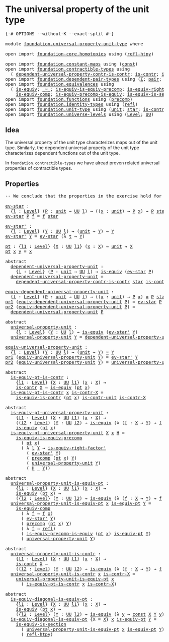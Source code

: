 # The universal property of the unit type

<pre class="Agda"><a id="52" class="Symbol">{-#</a> <a id="56" class="Keyword">OPTIONS</a> <a id="64" class="Pragma">--without-K</a> <a id="76" class="Pragma">--exact-split</a> <a id="90" class="Symbol">#-}</a>

<a id="95" class="Keyword">module</a> <a id="102" href="foundation.universal-property-unit-type.html" class="Module">foundation.universal-property-unit-type</a> <a id="142" class="Keyword">where</a>

<a id="149" class="Keyword">open</a> <a id="154" class="Keyword">import</a> <a id="161" href="foundation-core.homotopies.html" class="Module">foundation-core.homotopies</a> <a id="188" class="Keyword">using</a> <a id="194" class="Symbol">(</a><a id="195" href="foundation-core.homotopies.html#632" class="Function">refl-htpy</a><a id="204" class="Symbol">)</a>

<a id="207" class="Keyword">open</a> <a id="212" class="Keyword">import</a> <a id="219" href="foundation.constant-maps.html" class="Module">foundation.constant-maps</a> <a id="244" class="Keyword">using</a> <a id="250" class="Symbol">(</a><a id="251" href="foundation-core.constant-maps.html#203" class="Function">const</a><a id="256" class="Symbol">)</a>
<a id="258" class="Keyword">open</a> <a id="263" class="Keyword">import</a> <a id="270" href="foundation.contractible-types.html" class="Module">foundation.contractible-types</a> <a id="300" class="Keyword">using</a>
  <a id="308" class="Symbol">(</a> <a id="310" href="foundation.contractible-types.html#5299" class="Function">dependent-universal-property-contr-is-contr</a><a id="353" class="Symbol">;</a> <a id="355" href="foundation-core.contractible-types.html#925" class="Function">is-contr</a><a id="363" class="Symbol">;</a> <a id="365" href="foundation-core.contractible-types.html#3973" class="Function">is-equiv-is-contr</a><a id="382" class="Symbol">)</a>
<a id="384" class="Keyword">open</a> <a id="389" class="Keyword">import</a> <a id="396" href="foundation.dependent-pair-types.html" class="Module">foundation.dependent-pair-types</a> <a id="428" class="Keyword">using</a> <a id="434" class="Symbol">(</a><a id="435" href="foundation-core.dependent-pair-types.html#502" class="Record">Σ</a><a id="436" class="Symbol">;</a> <a id="438" href="foundation-core.dependent-pair-types.html#575" class="InductiveConstructor">pair</a><a id="442" class="Symbol">;</a> <a id="444" href="foundation-core.dependent-pair-types.html#592" class="Field">pr1</a><a id="447" class="Symbol">;</a> <a id="449" href="foundation-core.dependent-pair-types.html#604" class="Field">pr2</a><a id="452" class="Symbol">)</a>
<a id="454" class="Keyword">open</a> <a id="459" class="Keyword">import</a> <a id="466" href="foundation.equivalences.html" class="Module">foundation.equivalences</a> <a id="490" class="Keyword">using</a>
  <a id="498" class="Symbol">(</a> <a id="500" href="foundation-core.equivalences.html#1542" class="Function">is-equiv</a><a id="508" class="Symbol">;</a> <a id="510" href="foundation-core.equivalences.html#1607" class="Function Operator">_≃_</a><a id="513" class="Symbol">;</a> <a id="515" href="foundation.equivalences.html#10780" class="Function">is-equiv-is-equiv-precomp</a><a id="540" class="Symbol">;</a> <a id="542" href="foundation-core.equivalences.html#9622" class="Function">is-equiv-right-factor&#39;</a><a id="564" class="Symbol">;</a>
    <a id="570" href="foundation-core.equivalences.html#7183" class="Function">is-equiv-comp</a><a id="583" class="Symbol">;</a> <a id="585" href="foundation.equivalences.html#9078" class="Function">is-equiv-precomp-is-equiv</a><a id="610" class="Symbol">;</a> <a id="612" href="foundation-core.equivalences.html#11889" class="Function">is-equiv-is-section</a><a id="631" class="Symbol">)</a>
<a id="633" class="Keyword">open</a> <a id="638" class="Keyword">import</a> <a id="645" href="foundation.functions.html" class="Module">foundation.functions</a> <a id="666" class="Keyword">using</a> <a id="672" class="Symbol">(</a><a id="673" href="foundation-core.functions.html#925" class="Function">precomp</a><a id="680" class="Symbol">)</a>
<a id="682" class="Keyword">open</a> <a id="687" class="Keyword">import</a> <a id="694" href="foundation.identity-types.html" class="Module">foundation.identity-types</a> <a id="720" class="Keyword">using</a> <a id="726" class="Symbol">(</a><a id="727" href="foundation-core.identity-types.html#694" class="InductiveConstructor">refl</a><a id="731" class="Symbol">)</a>
<a id="733" class="Keyword">open</a> <a id="738" class="Keyword">import</a> <a id="745" href="foundation.unit-type.html" class="Module">foundation.unit-type</a> <a id="766" class="Keyword">using</a> <a id="772" class="Symbol">(</a><a id="773" href="foundation.unit-type.html#975" class="Datatype">unit</a><a id="777" class="Symbol">;</a> <a id="779" href="foundation.unit-type.html#999" class="InductiveConstructor">star</a><a id="783" class="Symbol">;</a> <a id="785" href="foundation.unit-type.html#1534" class="Function">is-contr-unit</a><a id="798" class="Symbol">)</a>
<a id="800" class="Keyword">open</a> <a id="805" class="Keyword">import</a> <a id="812" href="foundation.universe-levels.html" class="Module">foundation.universe-levels</a> <a id="839" class="Keyword">using</a> <a id="845" class="Symbol">(</a><a id="846" href="Agda.Primitive.html#597" class="Postulate">Level</a><a id="851" class="Symbol">;</a> <a id="853" href="foundation-core.universe-levels.html#222" class="Primitive">UU</a><a id="855" class="Symbol">)</a>
</pre>
## Idea

The universal property of the unit type characterizes maps out of the unit type. Similarly, the dependent universal property of the unit type characterizes dependent functions out of the unit type.

In `foundation.contractible-types` we have alread proven related universal properties of contractible types.

## Properties

<pre class="Agda"><a id="1203" class="Comment">-- We conclude that the properties in the exercise hold for the unit type</a>

<a id="ev-star"></a><a id="1278" href="foundation.universal-property-unit-type.html#1278" class="Function">ev-star</a> <a id="1286" class="Symbol">:</a>
  <a id="1290" class="Symbol">{</a><a id="1291" href="foundation.universal-property-unit-type.html#1291" class="Bound">l</a> <a id="1293" class="Symbol">:</a> <a id="1295" href="Agda.Primitive.html#597" class="Postulate">Level</a><a id="1300" class="Symbol">}</a> <a id="1302" class="Symbol">(</a><a id="1303" href="foundation.universal-property-unit-type.html#1303" class="Bound">P</a> <a id="1305" class="Symbol">:</a> <a id="1307" href="foundation.unit-type.html#975" class="Datatype">unit</a> <a id="1312" class="Symbol">→</a> <a id="1314" href="foundation-core.universe-levels.html#222" class="Primitive">UU</a> <a id="1317" href="foundation.universal-property-unit-type.html#1291" class="Bound">l</a><a id="1318" class="Symbol">)</a> <a id="1320" class="Symbol">→</a> <a id="1322" class="Symbol">((</a><a id="1324" href="foundation.universal-property-unit-type.html#1324" class="Bound">x</a> <a id="1326" class="Symbol">:</a> <a id="1328" href="foundation.unit-type.html#975" class="Datatype">unit</a><a id="1332" class="Symbol">)</a> <a id="1334" class="Symbol">→</a> <a id="1336" href="foundation.universal-property-unit-type.html#1303" class="Bound">P</a> <a id="1338" href="foundation.universal-property-unit-type.html#1324" class="Bound">x</a><a id="1339" class="Symbol">)</a> <a id="1341" class="Symbol">→</a> <a id="1343" href="foundation.universal-property-unit-type.html#1303" class="Bound">P</a> <a id="1345" href="foundation.unit-type.html#999" class="InductiveConstructor">star</a>
<a id="1350" href="foundation.universal-property-unit-type.html#1278" class="Function">ev-star</a> <a id="1358" href="foundation.universal-property-unit-type.html#1358" class="Bound">P</a> <a id="1360" href="foundation.universal-property-unit-type.html#1360" class="Bound">f</a> <a id="1362" class="Symbol">=</a> <a id="1364" href="foundation.universal-property-unit-type.html#1360" class="Bound">f</a> <a id="1366" href="foundation.unit-type.html#999" class="InductiveConstructor">star</a>

<a id="ev-star&#39;"></a><a id="1372" href="foundation.universal-property-unit-type.html#1372" class="Function">ev-star&#39;</a> <a id="1381" class="Symbol">:</a>
  <a id="1385" class="Symbol">{</a><a id="1386" href="foundation.universal-property-unit-type.html#1386" class="Bound">l</a> <a id="1388" class="Symbol">:</a> <a id="1390" href="Agda.Primitive.html#597" class="Postulate">Level</a><a id="1395" class="Symbol">}</a> <a id="1397" class="Symbol">(</a><a id="1398" href="foundation.universal-property-unit-type.html#1398" class="Bound">Y</a> <a id="1400" class="Symbol">:</a> <a id="1402" href="foundation-core.universe-levels.html#222" class="Primitive">UU</a> <a id="1405" href="foundation.universal-property-unit-type.html#1386" class="Bound">l</a><a id="1406" class="Symbol">)</a> <a id="1408" class="Symbol">→</a> <a id="1410" class="Symbol">(</a><a id="1411" href="foundation.unit-type.html#975" class="Datatype">unit</a> <a id="1416" class="Symbol">→</a> <a id="1418" href="foundation.universal-property-unit-type.html#1398" class="Bound">Y</a><a id="1419" class="Symbol">)</a> <a id="1421" class="Symbol">→</a> <a id="1423" href="foundation.universal-property-unit-type.html#1398" class="Bound">Y</a>
<a id="1425" href="foundation.universal-property-unit-type.html#1372" class="Function">ev-star&#39;</a> <a id="1434" href="foundation.universal-property-unit-type.html#1434" class="Bound">Y</a> <a id="1436" class="Symbol">=</a> <a id="1438" href="foundation.universal-property-unit-type.html#1278" class="Function">ev-star</a> <a id="1446" class="Symbol">(λ</a> <a id="1449" href="foundation.universal-property-unit-type.html#1449" class="Bound">t</a> <a id="1451" class="Symbol">→</a> <a id="1453" href="foundation.universal-property-unit-type.html#1434" class="Bound">Y</a><a id="1454" class="Symbol">)</a>

<a id="pt"></a><a id="1457" href="foundation.universal-property-unit-type.html#1457" class="Function">pt</a> <a id="1460" class="Symbol">:</a> <a id="1462" class="Symbol">{</a><a id="1463" href="foundation.universal-property-unit-type.html#1463" class="Bound">l1</a> <a id="1466" class="Symbol">:</a> <a id="1468" href="Agda.Primitive.html#597" class="Postulate">Level</a><a id="1473" class="Symbol">}</a> <a id="1475" class="Symbol">{</a><a id="1476" href="foundation.universal-property-unit-type.html#1476" class="Bound">X</a> <a id="1478" class="Symbol">:</a> <a id="1480" href="foundation-core.universe-levels.html#222" class="Primitive">UU</a> <a id="1483" href="foundation.universal-property-unit-type.html#1463" class="Bound">l1</a><a id="1485" class="Symbol">}</a> <a id="1487" class="Symbol">(</a><a id="1488" href="foundation.universal-property-unit-type.html#1488" class="Bound">x</a> <a id="1490" class="Symbol">:</a> <a id="1492" href="foundation.universal-property-unit-type.html#1476" class="Bound">X</a><a id="1493" class="Symbol">)</a> <a id="1495" class="Symbol">→</a> <a id="1497" href="foundation.unit-type.html#975" class="Datatype">unit</a> <a id="1502" class="Symbol">→</a> <a id="1504" href="foundation.universal-property-unit-type.html#1476" class="Bound">X</a>
<a id="1506" href="foundation.universal-property-unit-type.html#1457" class="Function">pt</a> <a id="1509" href="foundation.universal-property-unit-type.html#1509" class="Bound">x</a> <a id="1511" href="foundation.universal-property-unit-type.html#1511" class="Bound">y</a> <a id="1513" class="Symbol">=</a> <a id="1515" href="foundation.universal-property-unit-type.html#1509" class="Bound">x</a>

<a id="1518" class="Keyword">abstract</a>
  <a id="dependent-universal-property-unit"></a><a id="1529" href="foundation.universal-property-unit-type.html#1529" class="Function">dependent-universal-property-unit</a> <a id="1563" class="Symbol">:</a>
    <a id="1569" class="Symbol">{</a><a id="1570" href="foundation.universal-property-unit-type.html#1570" class="Bound">l</a> <a id="1572" class="Symbol">:</a> <a id="1574" href="Agda.Primitive.html#597" class="Postulate">Level</a><a id="1579" class="Symbol">}</a> <a id="1581" class="Symbol">(</a><a id="1582" href="foundation.universal-property-unit-type.html#1582" class="Bound">P</a> <a id="1584" class="Symbol">:</a> <a id="1586" href="foundation.unit-type.html#975" class="Datatype">unit</a> <a id="1591" class="Symbol">→</a> <a id="1593" href="foundation-core.universe-levels.html#222" class="Primitive">UU</a> <a id="1596" href="foundation.universal-property-unit-type.html#1570" class="Bound">l</a><a id="1597" class="Symbol">)</a> <a id="1599" class="Symbol">→</a> <a id="1601" href="foundation-core.equivalences.html#1542" class="Function">is-equiv</a> <a id="1610" class="Symbol">(</a><a id="1611" href="foundation.universal-property-unit-type.html#1278" class="Function">ev-star</a> <a id="1619" href="foundation.universal-property-unit-type.html#1582" class="Bound">P</a><a id="1620" class="Symbol">)</a>
  <a id="1624" href="foundation.universal-property-unit-type.html#1529" class="Function">dependent-universal-property-unit</a> <a id="1658" class="Symbol">=</a>
    <a id="1664" href="foundation.contractible-types.html#5299" class="Function">dependent-universal-property-contr-is-contr</a> <a id="1708" href="foundation.unit-type.html#999" class="InductiveConstructor">star</a> <a id="1713" href="foundation.unit-type.html#1534" class="Function">is-contr-unit</a>

<a id="equiv-dependent-universal-property-unit"></a><a id="1728" href="foundation.universal-property-unit-type.html#1728" class="Function">equiv-dependent-universal-property-unit</a> <a id="1768" class="Symbol">:</a>
  <a id="1772" class="Symbol">{</a><a id="1773" href="foundation.universal-property-unit-type.html#1773" class="Bound">l</a> <a id="1775" class="Symbol">:</a> <a id="1777" href="Agda.Primitive.html#597" class="Postulate">Level</a><a id="1782" class="Symbol">}</a> <a id="1784" class="Symbol">(</a><a id="1785" href="foundation.universal-property-unit-type.html#1785" class="Bound">P</a> <a id="1787" class="Symbol">:</a> <a id="1789" href="foundation.unit-type.html#975" class="Datatype">unit</a> <a id="1794" class="Symbol">→</a> <a id="1796" href="foundation-core.universe-levels.html#222" class="Primitive">UU</a> <a id="1799" href="foundation.universal-property-unit-type.html#1773" class="Bound">l</a><a id="1800" class="Symbol">)</a> <a id="1802" class="Symbol">→</a> <a id="1804" class="Symbol">((</a><a id="1806" href="foundation.universal-property-unit-type.html#1806" class="Bound">x</a> <a id="1808" class="Symbol">:</a> <a id="1810" href="foundation.unit-type.html#975" class="Datatype">unit</a><a id="1814" class="Symbol">)</a> <a id="1816" class="Symbol">→</a> <a id="1818" href="foundation.universal-property-unit-type.html#1785" class="Bound">P</a> <a id="1820" href="foundation.universal-property-unit-type.html#1806" class="Bound">x</a><a id="1821" class="Symbol">)</a> <a id="1823" href="foundation-core.equivalences.html#1607" class="Function Operator">≃</a> <a id="1825" href="foundation.universal-property-unit-type.html#1785" class="Bound">P</a> <a id="1827" href="foundation.unit-type.html#999" class="InductiveConstructor">star</a>
<a id="1832" href="foundation-core.dependent-pair-types.html#592" class="Field">pr1</a> <a id="1836" class="Symbol">(</a><a id="1837" href="foundation.universal-property-unit-type.html#1728" class="Function">equiv-dependent-universal-property-unit</a> <a id="1877" href="foundation.universal-property-unit-type.html#1877" class="Bound">P</a><a id="1878" class="Symbol">)</a> <a id="1880" class="Symbol">=</a> <a id="1882" href="foundation.universal-property-unit-type.html#1278" class="Function">ev-star</a> <a id="1890" href="foundation.universal-property-unit-type.html#1877" class="Bound">P</a>
<a id="1892" href="foundation-core.dependent-pair-types.html#604" class="Field">pr2</a> <a id="1896" class="Symbol">(</a><a id="1897" href="foundation.universal-property-unit-type.html#1728" class="Function">equiv-dependent-universal-property-unit</a> <a id="1937" href="foundation.universal-property-unit-type.html#1937" class="Bound">P</a><a id="1938" class="Symbol">)</a> <a id="1940" class="Symbol">=</a>
  <a id="1944" href="foundation.universal-property-unit-type.html#1529" class="Function">dependent-universal-property-unit</a> <a id="1978" href="foundation.universal-property-unit-type.html#1937" class="Bound">P</a>

<a id="1981" class="Keyword">abstract</a>
  <a id="universal-property-unit"></a><a id="1992" href="foundation.universal-property-unit-type.html#1992" class="Function">universal-property-unit</a> <a id="2016" class="Symbol">:</a>
    <a id="2022" class="Symbol">{</a><a id="2023" href="foundation.universal-property-unit-type.html#2023" class="Bound">l</a> <a id="2025" class="Symbol">:</a> <a id="2027" href="Agda.Primitive.html#597" class="Postulate">Level</a><a id="2032" class="Symbol">}</a> <a id="2034" class="Symbol">(</a><a id="2035" href="foundation.universal-property-unit-type.html#2035" class="Bound">Y</a> <a id="2037" class="Symbol">:</a> <a id="2039" href="foundation-core.universe-levels.html#222" class="Primitive">UU</a> <a id="2042" href="foundation.universal-property-unit-type.html#2023" class="Bound">l</a><a id="2043" class="Symbol">)</a> <a id="2045" class="Symbol">→</a> <a id="2047" href="foundation-core.equivalences.html#1542" class="Function">is-equiv</a> <a id="2056" class="Symbol">(</a><a id="2057" href="foundation.universal-property-unit-type.html#1372" class="Function">ev-star&#39;</a> <a id="2066" href="foundation.universal-property-unit-type.html#2035" class="Bound">Y</a><a id="2067" class="Symbol">)</a>
  <a id="2071" href="foundation.universal-property-unit-type.html#1992" class="Function">universal-property-unit</a> <a id="2095" href="foundation.universal-property-unit-type.html#2095" class="Bound">Y</a> <a id="2097" class="Symbol">=</a> <a id="2099" href="foundation.universal-property-unit-type.html#1529" class="Function">dependent-universal-property-unit</a> <a id="2133" class="Symbol">(λ</a> <a id="2136" href="foundation.universal-property-unit-type.html#2136" class="Bound">t</a> <a id="2138" class="Symbol">→</a> <a id="2140" href="foundation.universal-property-unit-type.html#2095" class="Bound">Y</a><a id="2141" class="Symbol">)</a>

<a id="equiv-universal-property-unit"></a><a id="2144" href="foundation.universal-property-unit-type.html#2144" class="Function">equiv-universal-property-unit</a> <a id="2174" class="Symbol">:</a>
  <a id="2178" class="Symbol">{</a><a id="2179" href="foundation.universal-property-unit-type.html#2179" class="Bound">l</a> <a id="2181" class="Symbol">:</a> <a id="2183" href="Agda.Primitive.html#597" class="Postulate">Level</a><a id="2188" class="Symbol">}</a> <a id="2190" class="Symbol">(</a><a id="2191" href="foundation.universal-property-unit-type.html#2191" class="Bound">Y</a> <a id="2193" class="Symbol">:</a> <a id="2195" href="foundation-core.universe-levels.html#222" class="Primitive">UU</a> <a id="2198" href="foundation.universal-property-unit-type.html#2179" class="Bound">l</a><a id="2199" class="Symbol">)</a> <a id="2201" class="Symbol">→</a> <a id="2203" class="Symbol">(</a><a id="2204" href="foundation.unit-type.html#975" class="Datatype">unit</a> <a id="2209" class="Symbol">→</a> <a id="2211" href="foundation.universal-property-unit-type.html#2191" class="Bound">Y</a><a id="2212" class="Symbol">)</a> <a id="2214" href="foundation-core.equivalences.html#1607" class="Function Operator">≃</a> <a id="2216" href="foundation.universal-property-unit-type.html#2191" class="Bound">Y</a>
<a id="2218" href="foundation-core.dependent-pair-types.html#592" class="Field">pr1</a> <a id="2222" class="Symbol">(</a><a id="2223" href="foundation.universal-property-unit-type.html#2144" class="Function">equiv-universal-property-unit</a> <a id="2253" href="foundation.universal-property-unit-type.html#2253" class="Bound">Y</a><a id="2254" class="Symbol">)</a> <a id="2256" class="Symbol">=</a> <a id="2258" href="foundation.universal-property-unit-type.html#1372" class="Function">ev-star&#39;</a> <a id="2267" href="foundation.universal-property-unit-type.html#2253" class="Bound">Y</a>
<a id="2269" href="foundation-core.dependent-pair-types.html#604" class="Field">pr2</a> <a id="2273" class="Symbol">(</a><a id="2274" href="foundation.universal-property-unit-type.html#2144" class="Function">equiv-universal-property-unit</a> <a id="2304" href="foundation.universal-property-unit-type.html#2304" class="Bound">Y</a><a id="2305" class="Symbol">)</a> <a id="2307" class="Symbol">=</a> <a id="2309" href="foundation.universal-property-unit-type.html#1992" class="Function">universal-property-unit</a> <a id="2333" href="foundation.universal-property-unit-type.html#2304" class="Bound">Y</a>

<a id="2336" class="Keyword">abstract</a>
  <a id="is-equiv-pt-is-contr"></a><a id="2347" href="foundation.universal-property-unit-type.html#2347" class="Function">is-equiv-pt-is-contr</a> <a id="2368" class="Symbol">:</a>
    <a id="2374" class="Symbol">{</a><a id="2375" href="foundation.universal-property-unit-type.html#2375" class="Bound">l1</a> <a id="2378" class="Symbol">:</a> <a id="2380" href="Agda.Primitive.html#597" class="Postulate">Level</a><a id="2385" class="Symbol">}</a> <a id="2387" class="Symbol">{</a><a id="2388" href="foundation.universal-property-unit-type.html#2388" class="Bound">X</a> <a id="2390" class="Symbol">:</a> <a id="2392" href="foundation-core.universe-levels.html#222" class="Primitive">UU</a> <a id="2395" href="foundation.universal-property-unit-type.html#2375" class="Bound">l1</a><a id="2397" class="Symbol">}</a> <a id="2399" class="Symbol">(</a><a id="2400" href="foundation.universal-property-unit-type.html#2400" class="Bound">x</a> <a id="2402" class="Symbol">:</a> <a id="2404" href="foundation.universal-property-unit-type.html#2388" class="Bound">X</a><a id="2405" class="Symbol">)</a> <a id="2407" class="Symbol">→</a>
    <a id="2413" href="foundation-core.contractible-types.html#925" class="Function">is-contr</a> <a id="2422" href="foundation.universal-property-unit-type.html#2388" class="Bound">X</a> <a id="2424" class="Symbol">→</a> <a id="2426" href="foundation-core.equivalences.html#1542" class="Function">is-equiv</a> <a id="2435" class="Symbol">(</a><a id="2436" href="foundation.universal-property-unit-type.html#1457" class="Function">pt</a> <a id="2439" href="foundation.universal-property-unit-type.html#2400" class="Bound">x</a><a id="2440" class="Symbol">)</a>
  <a id="2444" href="foundation.universal-property-unit-type.html#2347" class="Function">is-equiv-pt-is-contr</a> <a id="2465" href="foundation.universal-property-unit-type.html#2465" class="Bound">x</a> <a id="2467" href="foundation.universal-property-unit-type.html#2467" class="Bound">is-contr-X</a> <a id="2478" class="Symbol">=</a>
    <a id="2484" href="foundation-core.contractible-types.html#3973" class="Function">is-equiv-is-contr</a> <a id="2502" class="Symbol">(</a><a id="2503" href="foundation.universal-property-unit-type.html#1457" class="Function">pt</a> <a id="2506" href="foundation.universal-property-unit-type.html#2465" class="Bound">x</a><a id="2507" class="Symbol">)</a> <a id="2509" href="foundation.unit-type.html#1534" class="Function">is-contr-unit</a> <a id="2523" href="foundation.universal-property-unit-type.html#2467" class="Bound">is-contr-X</a>

<a id="2535" class="Keyword">abstract</a>
  <a id="is-equiv-pt-universal-property-unit"></a><a id="2546" href="foundation.universal-property-unit-type.html#2546" class="Function">is-equiv-pt-universal-property-unit</a> <a id="2582" class="Symbol">:</a>
    <a id="2588" class="Symbol">{</a><a id="2589" href="foundation.universal-property-unit-type.html#2589" class="Bound">l1</a> <a id="2592" class="Symbol">:</a> <a id="2594" href="Agda.Primitive.html#597" class="Postulate">Level</a><a id="2599" class="Symbol">}</a> <a id="2601" class="Symbol">(</a><a id="2602" href="foundation.universal-property-unit-type.html#2602" class="Bound">X</a> <a id="2604" class="Symbol">:</a> <a id="2606" href="foundation-core.universe-levels.html#222" class="Primitive">UU</a> <a id="2609" href="foundation.universal-property-unit-type.html#2589" class="Bound">l1</a><a id="2611" class="Symbol">)</a> <a id="2613" class="Symbol">(</a><a id="2614" href="foundation.universal-property-unit-type.html#2614" class="Bound">x</a> <a id="2616" class="Symbol">:</a> <a id="2618" href="foundation.universal-property-unit-type.html#2602" class="Bound">X</a><a id="2619" class="Symbol">)</a> <a id="2621" class="Symbol">→</a>
    <a id="2627" class="Symbol">((</a><a id="2629" href="foundation.universal-property-unit-type.html#2629" class="Bound">l2</a> <a id="2632" class="Symbol">:</a> <a id="2634" href="Agda.Primitive.html#597" class="Postulate">Level</a><a id="2639" class="Symbol">)</a> <a id="2641" class="Symbol">(</a><a id="2642" href="foundation.universal-property-unit-type.html#2642" class="Bound">Y</a> <a id="2644" class="Symbol">:</a> <a id="2646" href="foundation-core.universe-levels.html#222" class="Primitive">UU</a> <a id="2649" href="foundation.universal-property-unit-type.html#2629" class="Bound">l2</a><a id="2651" class="Symbol">)</a> <a id="2653" class="Symbol">→</a> <a id="2655" href="foundation-core.equivalences.html#1542" class="Function">is-equiv</a> <a id="2664" class="Symbol">(λ</a> <a id="2667" class="Symbol">(</a><a id="2668" href="foundation.universal-property-unit-type.html#2668" class="Bound">f</a> <a id="2670" class="Symbol">:</a> <a id="2672" href="foundation.universal-property-unit-type.html#2602" class="Bound">X</a> <a id="2674" class="Symbol">→</a> <a id="2676" href="foundation.universal-property-unit-type.html#2642" class="Bound">Y</a><a id="2677" class="Symbol">)</a> <a id="2679" class="Symbol">→</a> <a id="2681" href="foundation.universal-property-unit-type.html#2668" class="Bound">f</a> <a id="2683" href="foundation.universal-property-unit-type.html#2614" class="Bound">x</a><a id="2684" class="Symbol">))</a> <a id="2687" class="Symbol">→</a>
    <a id="2693" href="foundation-core.equivalences.html#1542" class="Function">is-equiv</a> <a id="2702" class="Symbol">(</a><a id="2703" href="foundation.universal-property-unit-type.html#1457" class="Function">pt</a> <a id="2706" href="foundation.universal-property-unit-type.html#2614" class="Bound">x</a><a id="2707" class="Symbol">)</a>
  <a id="2711" href="foundation.universal-property-unit-type.html#2546" class="Function">is-equiv-pt-universal-property-unit</a> <a id="2747" href="foundation.universal-property-unit-type.html#2747" class="Bound">X</a> <a id="2749" href="foundation.universal-property-unit-type.html#2749" class="Bound">x</a> <a id="2751" href="foundation.universal-property-unit-type.html#2751" class="Bound">H</a> <a id="2753" class="Symbol">=</a>
    <a id="2759" href="foundation.equivalences.html#10780" class="Function">is-equiv-is-equiv-precomp</a>
      <a id="2791" class="Symbol">(</a> <a id="2793" href="foundation.universal-property-unit-type.html#1457" class="Function">pt</a> <a id="2796" href="foundation.universal-property-unit-type.html#2749" class="Bound">x</a><a id="2797" class="Symbol">)</a>
      <a id="2805" class="Symbol">(</a> <a id="2807" class="Symbol">λ</a> <a id="2809" href="foundation.universal-property-unit-type.html#2809" class="Bound">l</a> <a id="2811" href="foundation.universal-property-unit-type.html#2811" class="Bound">Y</a> <a id="2813" class="Symbol">→</a> <a id="2815" href="foundation-core.equivalences.html#9622" class="Function">is-equiv-right-factor&#39;</a>
        <a id="2846" class="Symbol">(</a> <a id="2848" href="foundation.universal-property-unit-type.html#1372" class="Function">ev-star&#39;</a> <a id="2857" href="foundation.universal-property-unit-type.html#2811" class="Bound">Y</a><a id="2858" class="Symbol">)</a>
        <a id="2868" class="Symbol">(</a> <a id="2870" href="foundation-core.functions.html#925" class="Function">precomp</a> <a id="2878" class="Symbol">(</a><a id="2879" href="foundation.universal-property-unit-type.html#1457" class="Function">pt</a> <a id="2882" href="foundation.universal-property-unit-type.html#2749" class="Bound">x</a><a id="2883" class="Symbol">)</a> <a id="2885" href="foundation.universal-property-unit-type.html#2811" class="Bound">Y</a><a id="2886" class="Symbol">)</a>
        <a id="2896" class="Symbol">(</a> <a id="2898" href="foundation.universal-property-unit-type.html#1992" class="Function">universal-property-unit</a> <a id="2922" href="foundation.universal-property-unit-type.html#2811" class="Bound">Y</a><a id="2923" class="Symbol">)</a>
        <a id="2933" class="Symbol">(</a> <a id="2935" href="foundation.universal-property-unit-type.html#2751" class="Bound">H</a> <a id="2937" class="Symbol">_</a> <a id="2939" href="foundation.universal-property-unit-type.html#2811" class="Bound">Y</a><a id="2940" class="Symbol">))</a>

<a id="2944" class="Keyword">abstract</a>
  <a id="universal-property-unit-is-equiv-pt"></a><a id="2955" href="foundation.universal-property-unit-type.html#2955" class="Function">universal-property-unit-is-equiv-pt</a> <a id="2991" class="Symbol">:</a>
    <a id="2997" class="Symbol">{</a><a id="2998" href="foundation.universal-property-unit-type.html#2998" class="Bound">l1</a> <a id="3001" class="Symbol">:</a> <a id="3003" href="Agda.Primitive.html#597" class="Postulate">Level</a><a id="3008" class="Symbol">}</a> <a id="3010" class="Symbol">{</a><a id="3011" href="foundation.universal-property-unit-type.html#3011" class="Bound">X</a> <a id="3013" class="Symbol">:</a> <a id="3015" href="foundation-core.universe-levels.html#222" class="Primitive">UU</a> <a id="3018" href="foundation.universal-property-unit-type.html#2998" class="Bound">l1</a><a id="3020" class="Symbol">}</a> <a id="3022" class="Symbol">(</a><a id="3023" href="foundation.universal-property-unit-type.html#3023" class="Bound">x</a> <a id="3025" class="Symbol">:</a> <a id="3027" href="foundation.universal-property-unit-type.html#3011" class="Bound">X</a><a id="3028" class="Symbol">)</a> <a id="3030" class="Symbol">→</a>
    <a id="3036" href="foundation-core.equivalences.html#1542" class="Function">is-equiv</a> <a id="3045" class="Symbol">(</a><a id="3046" href="foundation.universal-property-unit-type.html#1457" class="Function">pt</a> <a id="3049" href="foundation.universal-property-unit-type.html#3023" class="Bound">x</a><a id="3050" class="Symbol">)</a> <a id="3052" class="Symbol">→</a>
    <a id="3058" class="Symbol">({</a><a id="3060" href="foundation.universal-property-unit-type.html#3060" class="Bound">l2</a> <a id="3063" class="Symbol">:</a> <a id="3065" href="Agda.Primitive.html#597" class="Postulate">Level</a><a id="3070" class="Symbol">}</a> <a id="3072" class="Symbol">(</a><a id="3073" href="foundation.universal-property-unit-type.html#3073" class="Bound">Y</a> <a id="3075" class="Symbol">:</a> <a id="3077" href="foundation-core.universe-levels.html#222" class="Primitive">UU</a> <a id="3080" href="foundation.universal-property-unit-type.html#3060" class="Bound">l2</a><a id="3082" class="Symbol">)</a> <a id="3084" class="Symbol">→</a> <a id="3086" href="foundation-core.equivalences.html#1542" class="Function">is-equiv</a> <a id="3095" class="Symbol">(λ</a> <a id="3098" class="Symbol">(</a><a id="3099" href="foundation.universal-property-unit-type.html#3099" class="Bound">f</a> <a id="3101" class="Symbol">:</a> <a id="3103" href="foundation.universal-property-unit-type.html#3011" class="Bound">X</a> <a id="3105" class="Symbol">→</a> <a id="3107" href="foundation.universal-property-unit-type.html#3073" class="Bound">Y</a><a id="3108" class="Symbol">)</a> <a id="3110" class="Symbol">→</a> <a id="3112" href="foundation.universal-property-unit-type.html#3099" class="Bound">f</a> <a id="3114" href="foundation.universal-property-unit-type.html#3023" class="Bound">x</a><a id="3115" class="Symbol">))</a>
  <a id="3120" href="foundation.universal-property-unit-type.html#2955" class="Function">universal-property-unit-is-equiv-pt</a> <a id="3156" href="foundation.universal-property-unit-type.html#3156" class="Bound">x</a> <a id="3158" href="foundation.universal-property-unit-type.html#3158" class="Bound">is-equiv-pt</a> <a id="3170" href="foundation.universal-property-unit-type.html#3170" class="Bound">Y</a> <a id="3172" class="Symbol">=</a>
    <a id="3178" href="foundation-core.equivalences.html#7183" class="Function">is-equiv-comp</a>
      <a id="3198" class="Symbol">(</a> <a id="3200" class="Symbol">λ</a> <a id="3202" href="foundation.universal-property-unit-type.html#3202" class="Bound">f</a> <a id="3204" class="Symbol">→</a> <a id="3206" href="foundation.universal-property-unit-type.html#3202" class="Bound">f</a> <a id="3208" href="foundation.universal-property-unit-type.html#3156" class="Bound">x</a><a id="3209" class="Symbol">)</a>
      <a id="3217" class="Symbol">(</a> <a id="3219" href="foundation.universal-property-unit-type.html#1372" class="Function">ev-star&#39;</a> <a id="3228" href="foundation.universal-property-unit-type.html#3170" class="Bound">Y</a><a id="3229" class="Symbol">)</a>
      <a id="3237" class="Symbol">(</a> <a id="3239" href="foundation-core.functions.html#925" class="Function">precomp</a> <a id="3247" class="Symbol">(</a><a id="3248" href="foundation.universal-property-unit-type.html#1457" class="Function">pt</a> <a id="3251" href="foundation.universal-property-unit-type.html#3156" class="Bound">x</a><a id="3252" class="Symbol">)</a> <a id="3254" href="foundation.universal-property-unit-type.html#3170" class="Bound">Y</a><a id="3255" class="Symbol">)</a>
      <a id="3263" class="Symbol">(</a> <a id="3265" class="Symbol">λ</a> <a id="3267" href="foundation.universal-property-unit-type.html#3267" class="Bound">f</a> <a id="3269" class="Symbol">→</a> <a id="3271" href="foundation-core.identity-types.html#694" class="InductiveConstructor">refl</a><a id="3275" class="Symbol">)</a>
      <a id="3283" class="Symbol">(</a> <a id="3285" href="foundation.equivalences.html#9078" class="Function">is-equiv-precomp-is-equiv</a> <a id="3311" class="Symbol">(</a><a id="3312" href="foundation.universal-property-unit-type.html#1457" class="Function">pt</a> <a id="3315" href="foundation.universal-property-unit-type.html#3156" class="Bound">x</a><a id="3316" class="Symbol">)</a> <a id="3318" href="foundation.universal-property-unit-type.html#3158" class="Bound">is-equiv-pt</a> <a id="3330" href="foundation.universal-property-unit-type.html#3170" class="Bound">Y</a><a id="3331" class="Symbol">)</a>
      <a id="3339" class="Symbol">(</a> <a id="3341" href="foundation.universal-property-unit-type.html#1992" class="Function">universal-property-unit</a> <a id="3365" href="foundation.universal-property-unit-type.html#3170" class="Bound">Y</a><a id="3366" class="Symbol">)</a>

<a id="3369" class="Keyword">abstract</a>
  <a id="universal-property-unit-is-contr"></a><a id="3380" href="foundation.universal-property-unit-type.html#3380" class="Function">universal-property-unit-is-contr</a> <a id="3413" class="Symbol">:</a>
    <a id="3419" class="Symbol">{</a><a id="3420" href="foundation.universal-property-unit-type.html#3420" class="Bound">l1</a> <a id="3423" class="Symbol">:</a> <a id="3425" href="Agda.Primitive.html#597" class="Postulate">Level</a><a id="3430" class="Symbol">}</a> <a id="3432" class="Symbol">{</a><a id="3433" href="foundation.universal-property-unit-type.html#3433" class="Bound">X</a> <a id="3435" class="Symbol">:</a> <a id="3437" href="foundation-core.universe-levels.html#222" class="Primitive">UU</a> <a id="3440" href="foundation.universal-property-unit-type.html#3420" class="Bound">l1</a><a id="3442" class="Symbol">}</a> <a id="3444" class="Symbol">(</a><a id="3445" href="foundation.universal-property-unit-type.html#3445" class="Bound">x</a> <a id="3447" class="Symbol">:</a> <a id="3449" href="foundation.universal-property-unit-type.html#3433" class="Bound">X</a><a id="3450" class="Symbol">)</a> <a id="3452" class="Symbol">→</a>
    <a id="3458" href="foundation-core.contractible-types.html#925" class="Function">is-contr</a> <a id="3467" href="foundation.universal-property-unit-type.html#3433" class="Bound">X</a> <a id="3469" class="Symbol">→</a>
    <a id="3475" class="Symbol">({</a><a id="3477" href="foundation.universal-property-unit-type.html#3477" class="Bound">l2</a> <a id="3480" class="Symbol">:</a> <a id="3482" href="Agda.Primitive.html#597" class="Postulate">Level</a><a id="3487" class="Symbol">}</a> <a id="3489" class="Symbol">(</a><a id="3490" href="foundation.universal-property-unit-type.html#3490" class="Bound">Y</a> <a id="3492" class="Symbol">:</a> <a id="3494" href="foundation-core.universe-levels.html#222" class="Primitive">UU</a> <a id="3497" href="foundation.universal-property-unit-type.html#3477" class="Bound">l2</a><a id="3499" class="Symbol">)</a> <a id="3501" class="Symbol">→</a> <a id="3503" href="foundation-core.equivalences.html#1542" class="Function">is-equiv</a> <a id="3512" class="Symbol">(λ</a> <a id="3515" class="Symbol">(</a><a id="3516" href="foundation.universal-property-unit-type.html#3516" class="Bound">f</a> <a id="3518" class="Symbol">:</a> <a id="3520" href="foundation.universal-property-unit-type.html#3433" class="Bound">X</a> <a id="3522" class="Symbol">→</a> <a id="3524" href="foundation.universal-property-unit-type.html#3490" class="Bound">Y</a><a id="3525" class="Symbol">)</a> <a id="3527" class="Symbol">→</a> <a id="3529" href="foundation.universal-property-unit-type.html#3516" class="Bound">f</a> <a id="3531" href="foundation.universal-property-unit-type.html#3445" class="Bound">x</a><a id="3532" class="Symbol">))</a>
  <a id="3537" href="foundation.universal-property-unit-type.html#3380" class="Function">universal-property-unit-is-contr</a> <a id="3570" href="foundation.universal-property-unit-type.html#3570" class="Bound">x</a> <a id="3572" href="foundation.universal-property-unit-type.html#3572" class="Bound">is-contr-X</a> <a id="3583" class="Symbol">=</a>
    <a id="3589" href="foundation.universal-property-unit-type.html#2955" class="Function">universal-property-unit-is-equiv-pt</a> <a id="3625" href="foundation.universal-property-unit-type.html#3570" class="Bound">x</a>
      <a id="3633" class="Symbol">(</a> <a id="3635" href="foundation.universal-property-unit-type.html#2347" class="Function">is-equiv-pt-is-contr</a> <a id="3656" href="foundation.universal-property-unit-type.html#3570" class="Bound">x</a> <a id="3658" href="foundation.universal-property-unit-type.html#3572" class="Bound">is-contr-X</a><a id="3668" class="Symbol">)</a>

<a id="3671" class="Keyword">abstract</a>
  <a id="is-equiv-diagonal-is-equiv-pt"></a><a id="3682" href="foundation.universal-property-unit-type.html#3682" class="Function">is-equiv-diagonal-is-equiv-pt</a> <a id="3712" class="Symbol">:</a>
    <a id="3718" class="Symbol">{</a><a id="3719" href="foundation.universal-property-unit-type.html#3719" class="Bound">l1</a> <a id="3722" class="Symbol">:</a> <a id="3724" href="Agda.Primitive.html#597" class="Postulate">Level</a><a id="3729" class="Symbol">}</a> <a id="3731" class="Symbol">{</a><a id="3732" href="foundation.universal-property-unit-type.html#3732" class="Bound">X</a> <a id="3734" class="Symbol">:</a> <a id="3736" href="foundation-core.universe-levels.html#222" class="Primitive">UU</a> <a id="3739" href="foundation.universal-property-unit-type.html#3719" class="Bound">l1</a><a id="3741" class="Symbol">}</a> <a id="3743" class="Symbol">(</a><a id="3744" href="foundation.universal-property-unit-type.html#3744" class="Bound">x</a> <a id="3746" class="Symbol">:</a> <a id="3748" href="foundation.universal-property-unit-type.html#3732" class="Bound">X</a><a id="3749" class="Symbol">)</a> <a id="3751" class="Symbol">→</a>
    <a id="3757" href="foundation-core.equivalences.html#1542" class="Function">is-equiv</a> <a id="3766" class="Symbol">(</a><a id="3767" href="foundation.universal-property-unit-type.html#1457" class="Function">pt</a> <a id="3770" href="foundation.universal-property-unit-type.html#3744" class="Bound">x</a><a id="3771" class="Symbol">)</a> <a id="3773" class="Symbol">→</a>
    <a id="3779" class="Symbol">({</a><a id="3781" href="foundation.universal-property-unit-type.html#3781" class="Bound">l2</a> <a id="3784" class="Symbol">:</a> <a id="3786" href="Agda.Primitive.html#597" class="Postulate">Level</a><a id="3791" class="Symbol">}</a> <a id="3793" class="Symbol">(</a><a id="3794" href="foundation.universal-property-unit-type.html#3794" class="Bound">Y</a> <a id="3796" class="Symbol">:</a> <a id="3798" href="foundation-core.universe-levels.html#222" class="Primitive">UU</a> <a id="3801" href="foundation.universal-property-unit-type.html#3781" class="Bound">l2</a><a id="3803" class="Symbol">)</a> <a id="3805" class="Symbol">→</a> <a id="3807" href="foundation-core.equivalences.html#1542" class="Function">is-equiv</a> <a id="3816" class="Symbol">(λ</a> <a id="3819" href="foundation.universal-property-unit-type.html#3819" class="Bound">y</a> <a id="3821" class="Symbol">→</a> <a id="3823" href="foundation-core.constant-maps.html#203" class="Function">const</a> <a id="3829" href="foundation.universal-property-unit-type.html#3732" class="Bound">X</a> <a id="3831" href="foundation.universal-property-unit-type.html#3794" class="Bound">Y</a> <a id="3833" href="foundation.universal-property-unit-type.html#3819" class="Bound">y</a><a id="3834" class="Symbol">))</a>
  <a id="3839" href="foundation.universal-property-unit-type.html#3682" class="Function">is-equiv-diagonal-is-equiv-pt</a> <a id="3869" class="Symbol">{</a><a id="3870" class="Argument">X</a> <a id="3872" class="Symbol">=</a> <a id="3874" href="foundation.universal-property-unit-type.html#3874" class="Bound">X</a><a id="3875" class="Symbol">}</a> <a id="3877" href="foundation.universal-property-unit-type.html#3877" class="Bound">x</a> <a id="3879" href="foundation.universal-property-unit-type.html#3879" class="Bound">is-equiv-pt</a> <a id="3891" href="foundation.universal-property-unit-type.html#3891" class="Bound">Y</a> <a id="3893" class="Symbol">=</a>
    <a id="3899" href="foundation-core.equivalences.html#11889" class="Function">is-equiv-is-section</a>
      <a id="3925" class="Symbol">(</a> <a id="3927" href="foundation.universal-property-unit-type.html#2955" class="Function">universal-property-unit-is-equiv-pt</a> <a id="3963" href="foundation.universal-property-unit-type.html#3877" class="Bound">x</a> <a id="3965" href="foundation.universal-property-unit-type.html#3879" class="Bound">is-equiv-pt</a> <a id="3977" href="foundation.universal-property-unit-type.html#3891" class="Bound">Y</a><a id="3978" class="Symbol">)</a>
      <a id="3986" class="Symbol">(</a> <a id="3988" href="foundation-core.homotopies.html#632" class="Function">refl-htpy</a><a id="3997" class="Symbol">)</a>
</pre>